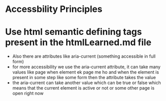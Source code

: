 # Accessbility Principles 



# Use html semantic defining tags present in the htmlLearned.md file 

- Also there are attributes like aria-current (something accessible in full form)
- for more accessibility we use the aria-current attribute, it can take many values like page when element ek page me ho and when the element is present in some step like some form then the attribute takes the value
- the aria-current can take another value which can be true or false which means that the current element is active or not or some other page is open right now 
